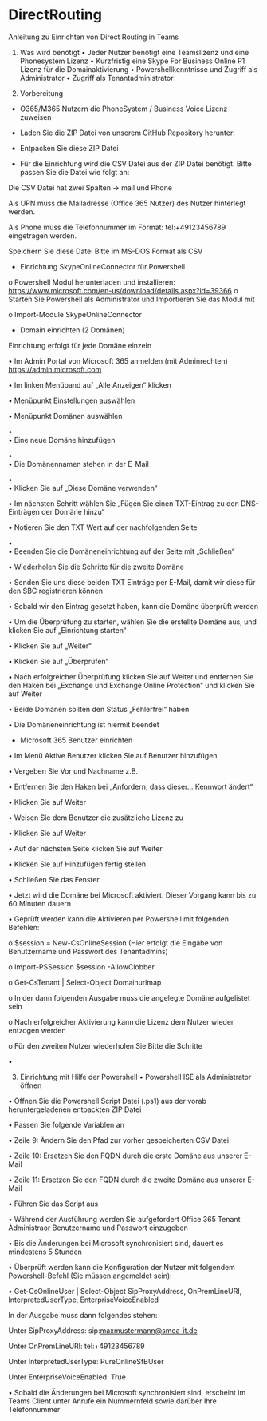 # DirectRouting
Anleitung zu Einrichten von Direct Routing in Teams
1.	Was wird benötigt
•	Jeder Nutzer benötigt eine Teamslizenz und eine Phonesystem Lizenz
•	Kurzfristig eine Skype For Business Online P1 Lizenz für die Domainaktivierung
•	Powershellkenntnisse und Zugriff als Administrator
•	Zugriff als Tenantadministrator

2.	Vorbereitung

-	O365/M365 Nutzern die PhoneSystem / Business Voice Lizenz zuweisen

-	Laden Sie die ZIP Datei von unserem GitHub Repository herunter:  

-	Entpacken Sie diese ZIP Datei

-	Für die Einrichtung wird die CSV Datei aus der ZIP Datei benötigt. Bitte passen Sie die Datei wie folgt an:

Die CSV Datei hat zwei Spalten -> mail und Phone

Als UPN muss die Mailadresse (Office 365 Nutzer) des Nutzer hinterlegt werden.

Als Phone muss die Telefonnummer im Format: tel:+49123456789 eingetragen werden.

  
Speichern Sie diese Datei Bitte im MS-DOS Format als CSV

 
-	Einrichtung SkypeOnlineConnector für Powershell

o	Powershell Modul herunterladen und installieren:
https://www.microsoft.com/en-us/download/details.aspx?id=39366
o	Starten Sie Powershell als Administrator und Importieren Sie das Modul mit 

o	Import-Module SkypeOnlineConnector 


-	Domain einrichten (2 Domänen)

Einrichtung erfolgt für jede Domäne einzeln

•	Im Admin Portal von Microsoft 365 anmelden (mit Adminrechten) https://admin.microsoft.com

•	Im linken Menüband auf „Alle Anzeigen“ klicken

•	Menüpunkt Einstellungen auswählen

•	Menüpunkt Domänen auswählen 

•	 
•	Eine neue Domäne hinzufügen

•	 
•	Die Domänennamen stehen in der E-Mail

•	 
•	Klicken Sie auf „Diese Domäne verwenden“

•	Im nächsten Schritt wählen Sie „Fügen Sie einen TXT-Eintrag zu den DNS-Einträgen der Domäne hinzu“

•	Notieren Sie den TXT Wert auf der nachfolgenden Seite

•	 
•	Beenden Sie die Domäneneinrichtung auf der Seite mit „Schließen“

•	Wiederholen Sie die Schritte für die zweite Domäne

•	Senden Sie uns diese beiden TXT Einträge per E-Mail, damit wir diese für den SBC registrieren können

•	Sobald wir den Eintrag gesetzt haben, kann die Domäne überprüft werden

•	Um die Überprüfung zu starten, wählen Sie die erstellte Domäne aus, und klicken Sie auf „Einrichtung starten“ 

•	Klicken Sie auf „Weiter“

•	Klicken Sie auf „Überprüfen“

•	Nach erfolgreicher Überprüfung klicken Sie auf Weiter und entfernen Sie den Haken bei „Exchange und Exchange Online Protection“ und klicken Sie auf Weiter

•	Beide Domänen sollten den Status „Fehlerfrei“ haben

•	Die Domäneneinrichtung ist hiermit beendet


-	Microsoft 365 Benutzer einrichten

•	Im Menü Aktive Benutzer klicken Sie auf Benutzer hinzufügen

•	Vergeben Sie Vor und Nachname z.B.  

•	Entfernen Sie den Haken bei „Anfordern, dass dieser… Kennwort ändert“

•	Klicken Sie auf Weiter

•	Weisen Sie dem Benutzer die zusätzliche Lizenz zu  

•	Klicken Sie auf Weiter

•	Auf der nächsten Seite klicken Sie auf Weiter

•	Klicken Sie auf Hinzufügen fertig stellen

•	Schließen Sie das Fenster

•	Jetzt wird die Domäne bei Microsoft aktiviert. Dieser Vorgang kann bis zu 60 Minuten dauern

•	Geprüft werden kann die Aktivieren per Powershell mit folgenden Befehlen:

o	$session = New-CsOnlineSession (Hier erfolgt die Eingabe von Benutzername und Passwort des Tenantadmins)

o	Import-PSSession $session -AllowClobber

o	Get-CsTenant | Select-Object Domainurlmap 

o	In der dann folgenden Ausgabe muss die angelegte Domäne aufgelistet sein  

o	Nach erfolgreicher Aktivierung kann die Lizenz dem Nutzer wieder entzogen werden

o	Für den zweiten Nutzer wiederholen Sie Bitte die Schritte

•	

3.	Einrichtung mit Hilfe der Powershell
•	Powershell ISE als Administrator öffnen

•	Öffnen Sie die Powershell Script Datei (.ps1) aus der vorab heruntergeladenen entpackten ZIP Datei 

•	Passen Sie folgende Variablen an

•	Zeile 9: Ändern Sie den Pfad zur vorher gespeicherten CSV Datei

•	Zeile 10: Ersetzen Sie den FQDN durch die erste Domäne aus unserer E-Mail

•	Zeile 11: Ersetzen Sie den FQDN durch die zweite Domäne aus unserer E-Mail

•	Führen Sie das Script aus

•	Während der Ausführung werden Sie aufgefordert Office 365 Tenant Administraor Benutzername und Passwort einzugeben 

•	Bis die Änderungen bei Microsoft synchronisiert sind, dauert es mindestens 5 Stunden

•	Überprüft werden kann die Konfiguration der Nutzer mit folgendem Powershell-Befehl (Sie müssen angemeldet sein):

•	Get-CsOnlineUser | Select-Object SipProxyAddress, OnPremLineURI, InterpretedUserType, EnterpriseVoiceEnabled

In der Ausgabe muss dann folgendes stehen:

Unter SipProxyAddress: sip:maxmustermann@smea-it.de

Unter OnPremLineURI: tel:+49123456789

Unter InterpretedUserType: PureOnlineSfBUser

Unter EnterpriseVoiceEnabled: True

•	Sobald die Änderungen bei Microsoft synchronisiert sind, erscheint im Teams Client unter Anrufe ein Nummernfeld sowie darüber Ihre Telefonnummer










